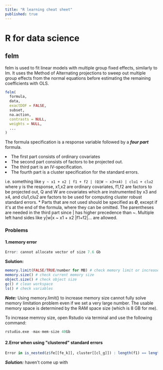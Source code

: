 ```yaml
---
title: "R learning cheat sheet"
published: true
---
```



# R for data science
## felm
felm is used to fit linear models with multiple group fixed effects, similarly to lm. It uses the Method of Alternating projections to sweep out multiple group effects from the normal equations before estimating the remaining coefficients with OLS.
```R
felm(
  formula,
  data,
  exactDOF = FALSE,
  subset,
  na.action,
  contrasts = NULL,
  weights = NULL,
  ...
)
```
The formula specification is a response variable followed by a ***four part*** formula. 


<li>The first part consists of ordinary covariates
<li>The second part consists of factors to be projected out. 
<li>The third part is an IV-specification. 
<li>The fourth part is a cluster specification for the standard errors. 


i.e. something like 
```y ~ x1 + x2 | f1 + f2 | (Q|W ~ x3+x4) | clu1 + clu2 ``` where y is the response, x1,x2 are ordinary covariates, f1,f2 are factors to be projected out, Q and W are covariates which are instrumented by x3 and x4, and clu1,clu2 are factors to be used for computing cluster robust standard errors. *
Parts that are not used should be specified as ***0***, except if it's at the end of the formula, where they can be omitted. The parentheses are needed in the third part since | has higher precedence than ~. Multiple left hand sides like y|w|x ~ x1 + x2 |f1+f2|... are allowed.

### Problems

#### 1.memory error

```R
Error: cannot allocate vector of size 7.6 Gb
```

**Solution:**

```R
memory.limit(FALSE/TRUE/number for MB) # check memory limit or increase memory limit
memory.size() # check current memory size
object.size() # check object size
gc() # clean workspace
ls() # check variables
```

***Note:*** Using memory.limit() to increase memory size cannot fully solve memory limitation problem even if we set a very large number.
The usable memory space is determined by the RAM space size (which is 8 GB for me).

To increase memroy size, open Rstudio via terminal and use the following command:

```R
rstudio.exe -max-mem-size 40Gb
```

#### 2.Error when using "clustered" standard errors

```R
Error in is_nested(z$fe[[fe_k]], cluster[[cl_g]]) : length(f1) == length(f2) is not TRUE
```

***Solution:***
haven't come up with
